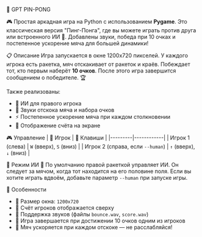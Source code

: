 🏓 GPT PIN-PONG

🎮 Простая аркадная игра на Python с использованием **Pygame**. Это классическая версия "Пинг-Понга", где вы можете играть против друга или встроенного ИИ 🤖. Добавлены звуки, победа при 10 очках и постепенное ускорение мяча для большей динамики!

📋 Описание
Игра запускается в окне 1200x720 пикселей. У каждого игрока есть ракетка, мяч отскакивает от ракеток и краёв. Побеждает тот, кто первым наберёт **10 очков**. После этого игра завершится сообщением о победителе. 🏆

Также реализованы:
- 🧠 ИИ для правого игрока
- 🎵 Звуки отскока мяча и набора очков
- ⚡ Постепенное ускорение мяча при каждом столкновении
- 🎯 Отображение счёта на экране

🎮 Управление
| 👤 Игрок | 🎹 Клавиши |
|---------|------------|
| Игрок 1 (слева) | `W` (вверх), `S` (вниз) |
| Игрок 2 (справа, если `--human`) | `↑` (вверх), `↓` (вниз) |

🧠 Режим ИИ
🤖 По умолчанию правой ракеткой управляет ИИ. Он следует за мячом, когда тот находится на его половине поля. Если вы хотите играть вдвоём, добавьте параметр `--human` при запуске игры.

🧱 Особенности
- 📏 Размер окна: `1200x720`
- 🔢 Счёт игроков отображается сверху
- 🎼 Поддержка звуков (файлы `bounce.wav`, `score.wav`)
- 🏁 Игра завершается при достижении 10 очков одним из игроков
- 🚀 Мяч ускоряется при каждом отскоке — не расслабляйся!
